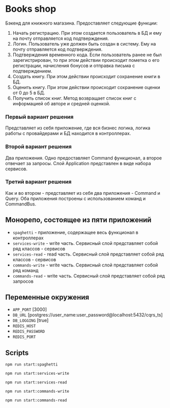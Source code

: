 # Books shop

Бэкенд для книжного магазина.
Предоставляет следующие функции:
1. Начать регистрацию. При этом создается пользователь в БД и ему на почту отправляется код подтверждения.
2. Логин. Пользователь уже должен быть создан в систему. Ему на почту отправляется код подтверждения.
3. Подтверждения временного кода. Если пользователь ранее не был зарегистрирован, то при этом действии происходит пометка о его регистрации, начисления бонусов и отправка письма с подтверждением.
4. Создать книгу. При этом действии происходит сохранение книги в БД.
5. Оценить книгу. При этом действии происходит сохранение оценки от 0 до 5 в БД.
6. Получить список книг. Метод возвращает список книг с информацией об авторе и средней оценкой.

### Первый вариант решения
Представляет из себя приложение, где вся бизнес логика, логика работы с провайдерами и БД находится в контроллерах.

### Второй вариант решения
Два приложения. Одно предоставляет Command функционал, а второе отвечает за запросы. Слой Application представлен в виде набора сервисов.

### Третий вариант решения
Как и во втором - представляет из себя два приложения - Command и Query. Оба приложения построены c использованием команд и CommandBus.

## Монорепо, состоящее из пяти приложений

* `spaghetti` - приложение, содержащее весь функционал в контроллерах
* `services-write` - write часть. Сервисный слой представляет собой ряд классов - сервисов
* `services-read` - read часть. Сервисный слой представляет собой ряд классов - сервисов
* `commands-write` - write часть. Сервисный слой представляет собой ряд команд
* `commands-read` - write часть. Сервисный слой представляет собой ряд запросов

## Переменные окружения

* `APP_PORT` [3000]
* `DB_URL` [postgres://user_name:user_password@localhost:5432/cqrs_ts]
* `DB_LOGGING` [true]
* `REDIS_HOST`
* `REDIS_PASSWORD`
* `REDIS_PORT`

## Scripts

```shell
npm run start:spaghetti
```

```shell
npm run start:services-write
```

```shell
npm run start:services-read
```

```shell
npm run start:commands-write
```

```shell
npm run start:commands-read
```


